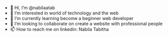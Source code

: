 - 👋 Hi, I’m @nabilaatab
- 👀 I’m interested in world of technology and the web
- 🌱 I’m currently learning become a beginner web developer
- 💞️ I’m looking to collaborate on create a website with professional people
- 📫 How to reach me on linkedin: Nabila Tabitha

<!---
nabilaatab/nabilaatab is a ✨ special ✨ repository because its `README.md` (this file) appears on your GitHub profile.
You can click the Preview link to take a look at your changes.
--->
